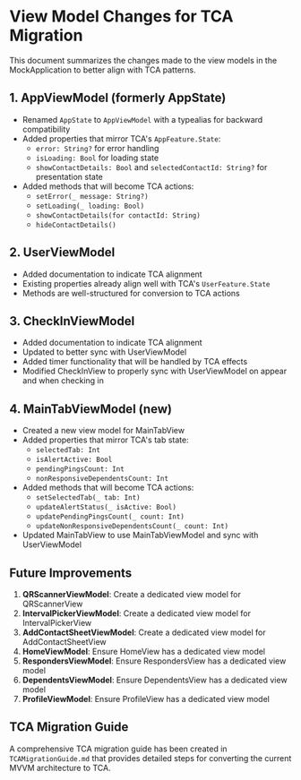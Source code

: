 # View Model Changes for TCA Migration

This document summarizes the changes made to the view models in the MockApplication to better align with TCA patterns.

## 1. AppViewModel (formerly AppState)

- Renamed `AppState` to `AppViewModel` with a typealias for backward compatibility
- Added properties that mirror TCA's `AppFeature.State`:
  - `error: String?` for error handling
  - `isLoading: Bool` for loading state
  - `showContactDetails: Bool` and `selectedContactId: String?` for presentation state
- Added methods that will become TCA actions:
  - `setError(_ message: String?)`
  - `setLoading(_ loading: Bool)`
  - `showContactDetails(for contactId: String)`
  - `hideContactDetails()`

## 2. UserViewModel

- Added documentation to indicate TCA alignment
- Existing properties already align well with TCA's `UserFeature.State`
- Methods are well-structured for conversion to TCA actions

## 3. CheckInViewModel

- Added documentation to indicate TCA alignment
- Updated to better sync with UserViewModel
- Added timer functionality that will be handled by TCA effects
- Modified CheckInView to properly sync with UserViewModel on appear and when checking in

## 4. MainTabViewModel (new)

- Created a new view model for MainTabView
- Added properties that mirror TCA's tab state:
  - `selectedTab: Int`
  - `isAlertActive: Bool`
  - `pendingPingsCount: Int`
  - `nonResponsiveDependentsCount: Int`
- Added methods that will become TCA actions:
  - `setSelectedTab(_ tab: Int)`
  - `updateAlertStatus(_ isActive: Bool)`
  - `updatePendingPingsCount(_ count: Int)`
  - `updateNonResponsiveDependentsCount(_ count: Int)`
- Updated MainTabView to use MainTabViewModel and sync with UserViewModel

## Future Improvements

1. **QRScannerViewModel**: Create a dedicated view model for QRScannerView
2. **IntervalPickerViewModel**: Create a dedicated view model for IntervalPickerView
3. **AddContactSheetViewModel**: Create a dedicated view model for AddContactSheetView
4. **HomeViewModel**: Ensure HomeView has a dedicated view model
5. **RespondersViewModel**: Ensure RespondersView has a dedicated view model
6. **DependentsViewModel**: Ensure DependentsView has a dedicated view model
7. **ProfileViewModel**: Ensure ProfileView has a dedicated view model

## TCA Migration Guide

A comprehensive TCA migration guide has been created in `TCAMigrationGuide.md` that provides detailed steps for converting the current MVVM architecture to TCA.
